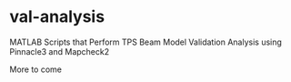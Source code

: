 val-analysis
============

MATLAB Scripts that Perform TPS Beam Model Validation Analysis using Pinnacle3 and Mapcheck2

More to come

